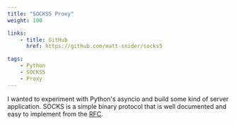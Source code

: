 ```yaml
---
title: "SOCKS5 Proxy"
weight: 100

links:
    - title: GitHub
      href: https://github.com/matt-snider/socks5

tags: 
    - Python
    - SOCKS5
    - Proxy
---
```


I wanted to experiment with Python's asyncio and build some kind of server application. SOCKS is a simple binary protocol that is well documented and easy to implement from the [RFC][socks-rfc].


[socks-rfc]: https://tools.ietf.org/html/rfc1928

